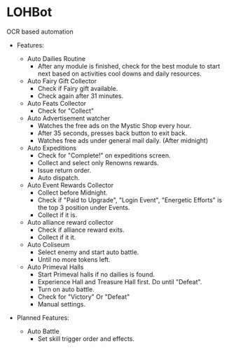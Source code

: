 # LOHBot
OCR based automation


* Features:
    * Auto Dailies Routine
        * After any module is finished, check for the best module to start next based on activities cool downs and daily resources.
    * Auto Fairy Gift Collector
        * Check if Fairy gift available.
        * Check again after 31 minutes.
    * Auto Feats Collector
        * Check for "Collect"
   * Auto Advertisement watcher
        * Watches the free ads on the Mystic Shop every hour.
        * After 35 seconds, presses back button to exit back.
        * Watches free ads under general mail daily. (After midnight)
   * Auto Expeditions
        * Check for "Complete!" on expeditions screen.
        * Collect and select only Renowns rewards.
        * Issue return order.
        * Auto dispatch.
   * Auto Event Rewards Collector
        * Collect before Midnight.
        * Check if "Paid to Upgrade", "Login Event", "Energetic Efforts" is the top 3 position under Events.
        * Collect if it is.
   * Auto alliance reward collector
        * Check if alliance reward exits.
        * Collect if it it.
   * Auto Coliseum
        * Select enemy and start auto battle.
        * Until no more tokens left.
   * Auto Primeval Halls
        * Start Primeval halls if no dailies is found.
        * Experience Hall and Treasure Hall first. Do until "Defeat".
        * Turn on auto battle.
        * Check for "Victory" Or "Defeat"
        * Manual settings.

* Planned Features:
   * Auto Battle
        * Set skill trigger order and effects.
